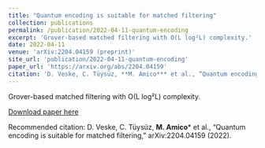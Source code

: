 ```yaml
---
title: "Quantum encoding is suitable for matched filtering"
collection: publications
permalink: /publication/2022-04-11-quantum-encoding
excerpt: 'Grover-based matched filtering with O(L log²L) complexity.'
date: 2022-04-11
venue: 'arXiv:2204.04159 (preprint)'
site_url: 'publication/2022-04-11-quantum-encoding'
paper_url: 'https://arxiv.org/abs/2204.04159'
citation: 'D. Veske, C. Tüysüz, **M. Amico*** et al., “Quantum encoding is suitable for matched filtering,” arXiv:2204.04159 (2022).'
---
```

Grover-based matched filtering with O(L log²L) complexity.

[Download paper here](https://arxiv.org/abs/2204.04159)

Recommended citation: D. Veske, C. Tüysüz, **M. Amico*** et al., “Quantum encoding is suitable for matched filtering,” arXiv:2204.04159 (2022).